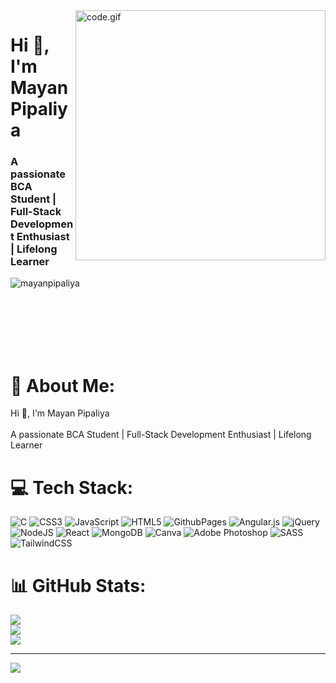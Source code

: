 <div>
   <img  height="400px" width="400px" align="right" alt="code.gif" src="https://user-images.githubusercontent.com/74038190/219923809-b86dc415-a0c2-4a38-bc88-ad6cf06395a8.gif" data-hpc="true" class="Box-sc-g0xbh4-0 kzRgrI">
</div>

<h1 align="left">Hi 👋, I'm Mayan Pipaliya</h1> 

<h3 align="left">A passionate BCA Student | Full-Stack Development Enthusiast | Lifelong Learner</h3>

<p align="left"> <img src="https://komarev.com/ghpvc/?username=mayanpipaliya&label=Profile%20views&color=0e75b6&style=flat" alt="mayanpipaliya" /> </p>

<br><br><br><br><br>

# 💫 About Me:
Hi 👋, I'm Mayan Pipaliya<br><br>A passionate BCA Student | Full-Stack Development Enthusiast | Lifelong Learner


# 💻 Tech Stack:
![C](https://img.shields.io/badge/c-%2300599C.svg?style=for-the-badge&logo=c&logoColor=white) ![CSS3](https://img.shields.io/badge/css3-%231572B6.svg?style=for-the-badge&logo=css3&logoColor=white) ![JavaScript](https://img.shields.io/badge/javascript-%23323330.svg?style=for-the-badge&logo=javascript&logoColor=%23F7DF1E) ![HTML5](https://img.shields.io/badge/html5-%23E34F26.svg?style=for-the-badge&logo=html5&logoColor=white) ![GithubPages](https://img.shields.io/badge/github%20pages-121013?style=for-the-badge&logo=github&logoColor=white) ![Angular.js](https://img.shields.io/badge/angular.js-%23E23237.svg?style=for-the-badge&logo=angularjs&logoColor=white) ![jQuery](https://img.shields.io/badge/jquery-%230769AD.svg?style=for-the-badge&logo=jquery&logoColor=white) ![NodeJS](https://img.shields.io/badge/node.js-6DA55F?style=for-the-badge&logo=node.js&logoColor=white) ![React](https://img.shields.io/badge/react-%2320232a.svg?style=for-the-badge&logo=react&logoColor=%2361DAFB) ![MongoDB](https://img.shields.io/badge/MongoDB-%234ea94b.svg?style=for-the-badge&logo=mongodb&logoColor=white) ![Canva](https://img.shields.io/badge/Canva-%2300C4CC.svg?style=for-the-badge&logo=Canva&logoColor=white) ![Adobe Photoshop](https://img.shields.io/badge/adobe%20photoshop-%2331A8FF.svg?style=for-the-badge&logo=adobe%20photoshop&logoColor=white) ![SASS](https://img.shields.io/badge/SASS-hotpink.svg?style=for-the-badge&logo=SASS&logoColor=white) ![TailwindCSS](https://img.shields.io/badge/tailwindcss-%2338B2AC.svg?style=for-the-badge&logo=tailwind-css&logoColor=white)
# 📊 GitHub Stats:
![](https://github-readme-stats.vercel.app/api?username=MayanPipaliya&theme=radical&hide_border=false&include_all_commits=true&count_private=true)<br/>
![](https://github-readme-streak-stats.herokuapp.com/?user=MayanPipaliya&theme=radical&hide_border=false)<br/>
![](https://github-readme-stats.vercel.app/api/top-langs/?username=MayanPipaliya&theme=radical&hide_border=false&include_all_commits=true&count_private=true&layout=compact)

---
[![](https://visitcount.itsvg.in/api?id=MayanPipaliya&icon=0&color=0)](https://visitcount.itsvg.in)

<!-- Proudly created with GPRM ( https://gprm.itsvg.in ) -->


###
